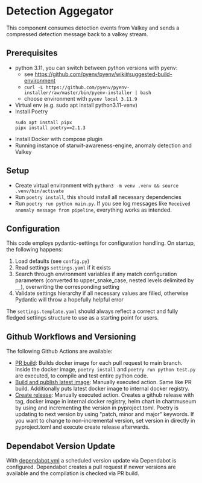# Detection Aggegator

This component consumes detection events from Valkey and sends a compressed detection message back to a valkey stream.

## Prerequisites
- python 3.11, you can switch between python versions with pyenv:
  - see https://github.com/pyenv/pyenv/wiki#suggested-build-environment
  - `curl -L https://github.com/pyenv/pyenv-installer/raw/master/bin/pyenv-installer | bash`
  - choose environment with `pyenv local 3.11.9`
- Virtual env (e.g. sudo apt install python3.11-venv)
- Install Poetry
    ```
    sudo apt install pipx
    pipx install poetry==2.1.3
    ```
- Install Docker with compose plugin
- Running instance of starwit-awareness-engine, anomaly detection and Valkey

## Setup
- Create virtual environment with `python3 -m venv .venv && source .venv/bin/activate`
- Run `poetry install`, this should install all necessary dependencies
- Run `poetry run python main.py`. If you see log messages like `Received anomaly message from pipeline`, everything works as intended.

## Configuration
This code employs pydantic-settings for configuration handling. On startup, the following happens:
1. Load defaults (see `config.py`)
2. Read settings `settings.yaml` if it exists
3. Search through environment variables if any match configuration parameters (converted to upper_snake_case, nested levels delimited by `__`), overwriting the corresponding setting
4. Validate settings hierarchy if all necessary values are filled, otherwise Pydantic will throw a hopefully helpful error

The `settings.template.yaml` should always reflect a correct and fully fledged settings structure to use as a starting point for users.

## Github Workflows and Versioning

The following Github Actions are available:

* [PR build](.github/workflows/pr-build.yml): Builds docker image for each pull request to main branch. Inside the docker image, `poetry install` and `poetry run python test.py` are executed, to compile and test entire python code.
* [Build and publish latest image](.github/workflows/build-publish-latest.yml): Manually executed action. Same like PR build. Additionally puts latest docker image to internal docker registry.
* [Create release](.github/workflows/create-release.yml): Manually executed action. Creates a github release with tag, docker image in internal docker registry, helm chart in chartmuseum by using and incrementing the version in pyproject.toml. Poetry is updating to next version by using "patch, minor and major" keywords. If you want to change to non-incremental version, set version in directly in pyproject.toml and execute create release afterwards.

## Dependabot Version Update

With [dependabot.yml](.github/dependabot.yml) a scheduled version update via Dependabot is configured. Dependabot creates a pull request if newer versions are available and the compilation is checked via PR build.